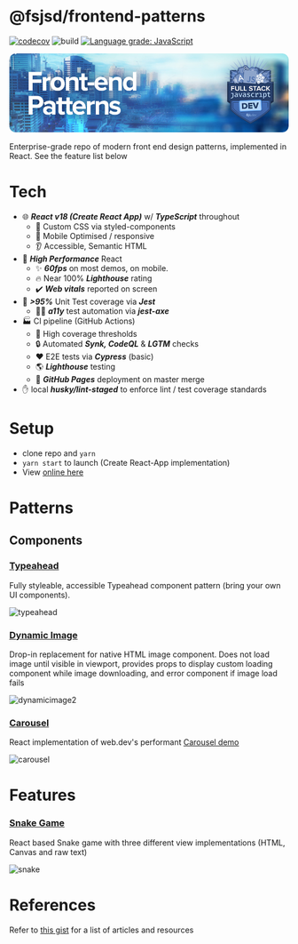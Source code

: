 # @fsjsd/frontend-patterns

[![codecov](https://codecov.io/gh/fsjsd/frontend-patterns/branch/main/graph/badge.svg?token=80RFETMF8Z)](https://codecov.io/gh/fsjsd/frontend-patterns)
![build](https://github.com/fsjsd/frontend-patterns/actions/workflows/coverage.yaml/badge.svg)
[![Language grade: JavaScript](https://img.shields.io/lgtm/grade/javascript/g/fsjsd/frontend-patterns.svg?logo=lgtm&logoWidth=18)](https://lgtm.com/projects/g/fsjsd/frontend-patterns/context:javascript)

![Front-end patterns](https://raw.githubusercontent.com/fsjsd/frontend-patterns/main/.docs/readme-header-fepatterns.jpg)

Enterprise-grade repo of modern front end design patterns, implemented in React. See the feature list below

# Tech

* 🌐 ***React v18 (Create React App)*** w/ ***TypeScript*** throughout
  * 💄 Custom CSS via styled-components
  * 📱 Mobile Optimised / responsive
  * 👂 Accessible, Semantic HTML
* 🚀 ***High Performance*** React
  * ✨ ***60fps*** on most demos, on mobile. 
  * 🔥 Near 100% ***Lighthouse*** rating
  * ✔️ ***Web vitals*** reported on screen
* 💪 ***>95%*** Unit Test coverage via ***Jest***
  * 👩‍🦯 ***a11y*** test automation via ***jest-axe***
* 🏭 CI pipeline (GitHub Actions)
  * 💂 High coverage thresholds
  * 🔒 Automated ***Synk, CodeQL*** & ***LGTM*** checks
  * ❤️ E2E tests via ***Cypress*** (basic)
  * 🌎 ***Lighthouse*** testing
  * 📄 ***GitHub Pages*** deployment on master merge
* ✋ local ***husky/lint-staged*** to enforce lint / test coverage standards

# Setup

- clone repo and `yarn`
- `yarn start` to launch (Create React-App implementation)
- View [online here](https://fsjsd.github.io/frontend-patterns/)

# Patterns

## Components

### [Typeahead](src/features/typeahead/)

Fully styleable, accessible Typeahead component pattern (bring your own UI components).

![typeahead](https://user-images.githubusercontent.com/30638950/163543928-f9e40895-495a-446a-a791-4de5b92350bf.gif)

### [Dynamic Image](src/features/dynamicimage/)

Drop-in replacement for native HTML image component. Does not load image until visible in viewport, provides props to display custom loading component while image downloading, and error component if image load fails

![dynamicimage2](https://user-images.githubusercontent.com/30638950/163666382-82eee954-c14d-4b51-9ded-767d20cbb8b4.gif)

### [Carousel](src/features/carousel/)

React implementation of web.dev's performant [Carousel demo](https://web.dev/patterns/web-vitals-patterns/)

![carousel](https://user-images.githubusercontent.com/30638950/162620275-5eb59fca-fed7-455b-8e83-6f8de411ccdf.gif)

# Features

### [Snake Game](src/features/snakegame/)

React based Snake game with three different view implementations (HTML, Canvas and raw text)

![snake](https://user-images.githubusercontent.com/30638950/162620411-7b697099-0088-468f-a5b5-9f68d756f187.gif)

# References

Refer to [this gist](https://gist.github.com/fsjsd/149bdb13fb644849a519ad779a1e0e60) for a list of articles 
and resources

